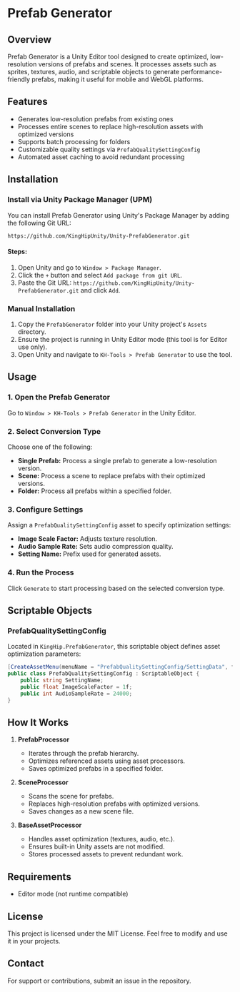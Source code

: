 # Prefab Generator

## Overview
Prefab Generator is a Unity Editor tool designed to create optimized, low-resolution versions of prefabs and scenes. It processes assets such as sprites, textures, audio, and scriptable objects to generate performance-friendly prefabs, making it useful for mobile and WebGL platforms.

## Features
- Generates low-resolution prefabs from existing ones
- Processes entire scenes to replace high-resolution assets with optimized versions
- Supports batch processing for folders
- Customizable quality settings via `PrefabQualitySettingConfig`
- Automated asset caching to avoid redundant processing

## Installation
### Install via Unity Package Manager (UPM)
You can install Prefab Generator using Unity's Package Manager by adding the following Git URL:
```
https://github.com/KingHipUnity/Unity-PrefabGenerator.git
```
#### Steps:
1. Open Unity and go to `Window > Package Manager`.
2. Click the `+` button and select `Add package from git URL`.
3. Paste the Git URL: `https://github.com/KingHipUnity/Unity-PrefabGenerator.git` and click `Add`.

### Manual Installation
1. Copy the `PrefabGenerator` folder into your Unity project's `Assets` directory.
2. Ensure the project is running in Unity Editor mode (this tool is for Editor use only).
3. Open Unity and navigate to `KH-Tools > Prefab Generator` to use the tool.

## Usage
### 1. Open the Prefab Generator
Go to `Window > KH-Tools > Prefab Generator` in the Unity Editor.

### 2. Select Conversion Type
Choose one of the following:
- **Single Prefab:** Process a single prefab to generate a low-resolution version.
- **Scene:** Process a scene to replace prefabs with their optimized versions.
- **Folder:** Process all prefabs within a specified folder.

### 3. Configure Settings
Assign a `PrefabQualitySettingConfig` asset to specify optimization settings:
- **Image Scale Factor:** Adjusts texture resolution.
- **Audio Sample Rate:** Sets audio compression quality.
- **Setting Name:** Prefix used for generated assets.

### 4. Run the Process
Click `Generate` to start processing based on the selected conversion type.

## Scriptable Objects
### PrefabQualitySettingConfig
Located in `KingHip.PrefabGenerator`, this scriptable object defines asset optimization parameters:
```csharp
[CreateAssetMenu(menuName = "PrefabQualitySettingConfig/SettingData", fileName ="SettingDataSO")]
public class PrefabQualitySettingConfig : ScriptableObject {
    public string SettingName;
    public float ImageScaleFactor = 1f;
    public int AudioSampleRate = 24000;
}
```

## How It Works
1. **PrefabProcessor**
   - Iterates through the prefab hierarchy.
   - Optimizes referenced assets using asset processors.
   - Saves optimized prefabs in a specified folder.

2. **SceneProcessor**
   - Scans the scene for prefabs.
   - Replaces high-resolution prefabs with optimized versions.
   - Saves changes as a new scene file.

3. **BaseAssetProcessor**
   - Handles asset optimization (textures, audio, etc.).
   - Ensures built-in Unity assets are not modified.
   - Stores processed assets to prevent redundant work.

## Requirements
- Editor mode (not runtime compatible)

## License
This project is licensed under the MIT License. Feel free to modify and use it in your projects.

## Contact
For support or contributions, submit an issue in the repository.

